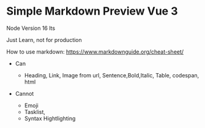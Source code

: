 # Simple Markdown Preview Vue 3

Node Version 16 lts

Just Learn, not for production

How to use markdown: https://www.markdownguide.org/cheat-sheet/

- Can
  - Heading, Link, Image from url, Sentence,Bold,Italic, Table, codespan, html

- Cannot
  - Emoji
  - Tasklist,
  - Syntax Hightlighting
